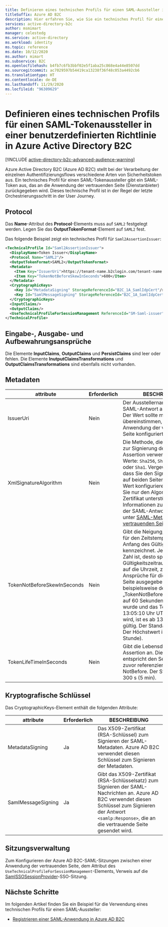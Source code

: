 ```yaml
---
title: Definieren eines technischen Profils für einen SAML-Aussteller in einer benutzerdefinierten Richtlinie
titleSuffix: Azure AD B2C
description: Hier erfahren Sie, wie Sie ein technisches Profil für einen SAML-Tokenaussteller (Security Assertion Markup Language) in einer benutzerdefinierten Richtlinie in Azure Active Directory B2C definieren.
services: active-directory-b2c
author: msmimart
manager: celestedg
ms.service: active-directory
ms.workload: identity
ms.topic: reference
ms.date: 10/12/2020
ms.author: mimart
ms.subservice: B2C
ms.openlocfilehash: b4fb7c6fb3bbf02e5f1aba25c868e4a44e8507dd
ms.sourcegitcommit: ac7029597b54419ca13238f36f48c053a4492cb6
ms.translationtype: HT
ms.contentlocale: de-DE
ms.lasthandoff: 11/29/2020
ms.locfileid: "96309629"
---
```

# <a name="define-a-technical-profile-for-a-saml-token-issuer-in-an-azure-active-directory-b2c-custom-policy"></a>Definieren eines technischen Profils für einen SAML-Tokenaussteller in einer benutzerdefinierten Richtlinie in Azure Active Directory B2C

[!INCLUDE [active-directory-b2c-advanced-audience-warning](../../includes/active-directory-b2c-advanced-audience-warning.md)]

Azure Active Directory B2C (Azure AD B2C) stellt bei der Verarbeitung der einzelnen Authentifizierungsflows verschiedene Arten von Sicherheitstoken aus. Ein technisches Profil für einen SAML-Tokenaussteller gibt ein SAML-Token aus, das an die Anwendung der vertrauenden Seite (Dienstanbieter) zurückgegeben wird. Dieses technische Profil ist in der Regel der letzte Orchestrierungsschritt in der User Journey.

## <a name="protocol"></a>Protocol

Das **Name**-Attribut des **Protocol**-Elements muss auf `SAML2` festgelegt werden. Legen Sie das **OutputTokenFormat**-Element auf `SAML2` fest.

Das folgende Beispiel zeigt ein technisches Profil für `Saml2AssertionIssuer`:

```xml
<TechnicalProfile Id="Saml2AssertionIssuer">
  <DisplayName>Token Issuer</DisplayName>
  <Protocol Name="SAML2"/>
  <OutputTokenFormat>SAML2</OutputTokenFormat>
  <Metadata>
    <Item Key="IssuerUri">https://tenant-name.b2clogin.com/tenant-name.onmicrosoft.com/B2C_1A_signup_signin_SAML</Item>
    <Item Key="TokenNotBeforeSkewInSeconds">600</Item>
  </Metadata>
  <CryptographicKeys>
    <Key Id="MetadataSigning" StorageReferenceId="B2C_1A_SamlIdpCert"/>
    <Key Id="SamlMessageSigning" StorageReferenceId="B2C_1A_SamlIdpCert"/>
  </CryptographicKeys>
  <InputClaims/>
  <OutputClaims/>
  <UseTechnicalProfileForSessionManagement ReferenceId="SM-Saml-issuer"/>
</TechnicalProfile>
```

## <a name="input-output-and-persist-claims"></a>Eingabe-, Ausgabe- und Aufbewahrungsansprüche

Die Elemente **InputClaims**, **OutputClaims** und **PersistClaims** sind leer oder fehlen. Die Elemente **InutputClaimsTransformations** und **OutputClaimsTransformations** sind ebenfalls nicht vorhanden.

## <a name="metadata"></a>Metadaten

| attribute | Erforderlich | BESCHREIBUNG |
| --------- | -------- | ----------- |
| IssuerUri | Nein | Der Ausstellername, der in der SAML-Antwort angezeigt wird. Der Wert sollte mit dem Namen übereinstimmen, der in der Anwendung der vertrauenden Seite konfiguriert ist. |
| XmlSignatureAlgorithm | Nein | Die Methode, die Azure AD B2C zur Signierung der SAML-Assertion verwendet. Mögliche Werte: `Sha256`, `Sha384`, `Sha512` oder `Sha1`. Vergewissern Sie sich, dass Sie den Signaturalgorithmus auf beiden Seiten mit demselben Wert konfigurieren. Verwenden Sie nur den Algorithmus, den Ihr Zertifikat unterstützt. Informationen zum Konfigurieren der SAML-Antwort finden Sie unter [SAML-Metadaten der vertrauenden Seite](relyingparty.md#metadata)|
|TokenNotBeforeSkewInSeconds| Nein| Gibt die Neigung, als ganze Zahl, für den Zeitstempel an, der den Anfang des Gültigkeitszeitraums kennzeichnet. Je höher diese Zahl ist, desto später beginnt der Gültigkeitszeitraum im Hinblick auf die Uhrzeit, zu der die Ansprüche für die vertrauende Seite ausgegeben werden. Wenn beispielsweise der Wert für „TokenNotBeforeSkewInSeconds“ auf 60 Sekunden festgelegt wurde und das Token um 13:05:10 Uhr UTC ausgegeben wird, ist es ab 13:04:10 Uhr UTC gültig. Der Standardwert ist 0. Der Höchstwert ist 3.600 (eine Stunde). |
|TokenLifeTimeInSeconds| Nein| Gibt die Lebensdauer der SAML-Assertion an. Dieser Wert entspricht den Sekunden ab dem zuvor referenzierten Wert NotBefore. Der Standardwert ist 300 s (5 min). |


## <a name="cryptographic-keys"></a>Kryptografische Schlüssel

Das CryptographicKeys-Element enthält die folgenden Attribute:

| attribute | Erforderlich | BESCHREIBUNG |
| --------- | -------- | ----------- |
| MetadataSigning | Ja | Das X509-Zertifikat (RSA-Schlüssel) zum Signieren der SAML-Metadaten. Azure AD B2C verwendet diesen Schlüssel zum Signieren der Metadaten. |
| SamlMessageSigning| Ja| Gibt das X509-Zertifikat (RSA-Schlüsselsatz) zum Signieren der SAML-Nachrichten an. Azure AD B2C verwendet diesen Schlüssel zum Signieren der Antwort `<samlp:Response>`, die an die vertrauende Seite gesendet wird.|

## <a name="session-management"></a>Sitzungsverwaltung

Zum Konfigurieren der Azure AD B2C-SAML-Sitzungen zwischen einer Anwendung der vertrauenden Seite, dem Attribut des `UseTechnicalProfileForSessionManagement`-Elements, Verweis auf die [SamlSSOSessionProvider](custom-policy-reference-sso.md#samlssosessionprovider)-SSO-Sitzung.

## <a name="next-steps"></a>Nächste Schritte

Im folgenden Artikel finden Sie ein Beispiel für die Verwendung eines technischen Profils für einen SAML-Aussteller:

- [Registrieren einer SAML-Anwendung in Azure AD B2C](connect-with-saml-service-providers.md)

